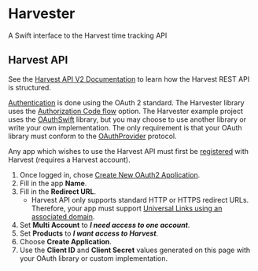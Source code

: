 # Harvester

A Swift interface to the Harvest time tracking API

## Harvest API

See the [Harvest API V2 Documentation](https://help.getharvest.com/api-v2/) to learn how the Harvest REST API is structured.

[Authentication](https://help.getharvest.com/api-v2/authentication-api/authentication/authentication/) is done using the OAuth 2 standard. The Harvester library uses the [Authorization Code flow](https://help.getharvest.com/api-v2/authentication-api/authentication/authentication/#oauth2-authorization-flow) option. The Harvester example project uses the [OAuthSwift](https://github.com/OAuthSwift/OAuthSwift) library, but you may choose to use another library or write your own implementation. The only requirement is that your OAuth library must conform to the [OAuthProvider](Sources/Harvester/OAuthProvider.swift) protocol.

Any app which wishes to use the Harvest API must first be [registered](https://id.getharvest.com/developers) with Harvest (requires a Harvest account).
1. Once logged in, chose [Create New OAuth2 Application](https://id.getharvest.com/oauth2/clients/new).
2. Fill in the app **Name**.
3. Fill in the **Redirect URL**.
    - Harvest API only supports standard HTTP or HTTPS redirect URLs. Therefore, your app must support [Universal Links using an associated domain](https://developer.apple.com/library/archive/documentation/General/Conceptual/AppSearch/UniversalLinks.html).
4. Set **Multi Account** to **_I need access to one account_**.
5. Set **Products** to **_I want access to Harvest_**.
6. Choose **Create Application**.
7. Use the **Client ID** and **Client Secret** values generated on this page with your OAuth library or custom implementation.

